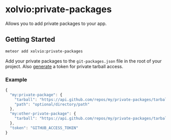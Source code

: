 # xolvio:private-packages

Allows you to add private packages to your app.

## Getting Started

```bash
meteor add xolvio:private-packages
```

Add your private packages to the `git-packages.json` file in the root of your project.
Also [generate](https://github.com/settings/tokens/new) a token for private tarball access.

### Example

```javascript
{
  "my:private-package": {
    "tarball": "https://api.github.com/repos/my/private-packages/tarball/commithash",
    "path": "optional/directory/path"
  },
  "my:other-private-package": {
    "tarball": "https://api.github.com/repos/my/private-packages/tarball/commithash"
  },
  "token": "GITHUB_ACCESS_TOKEN"
}
```
